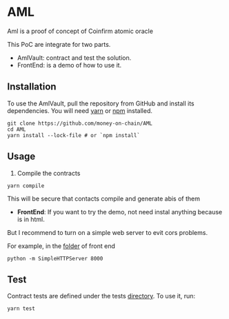 # AML
Aml is a proof of concept of Coinfirm atomic oracle

This PoC are integrate for two parts.
* AmlVault: contract and test the solution.
* FrontEnd: is a demo of how to use it.


Installation
------------
To use the AmlVault, pull the repository from GitHub and install its dependencies. You will need [yarn](https://yarnpkg.com/lang/en/docs/install/) or [npm](https://docs.npmjs.com/cli/install) installed.

    git clone https://github.com/money-on-chain/AML
    cd AML
    yarn install --lock-file # or `npm install`

Usage
------------
1. Compile the contracts 
``` 
yarn compile
```
This will be secure that contacts compile and generate abis of them 


* **FrontEnd**: If you want to try the demo, not need instal anything because is in html.

But I recommend to turn on a simple web server to evit cors problems.

For example, in the [folder](https://github.com/money-on-chain/AML/tree/master/src/fronPoC) of front end 
``` 
python -m SimpleHTTPServer 8000  
```

Test
------------
Contract tests are defined under the tests [directory](https://github.com/money-on-chain/AML/tree/master/test). To use it, run:
``` 
yarn test 
```